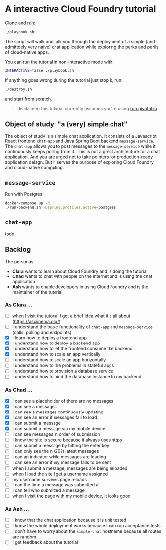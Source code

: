 # A interactive Cloud Foundry tutorial
Clone and run:
```bash
./playbook.sh
```
The script will walk and talk you through the deployment of a simple (and admittdely very naive) chat application
while exploring the perks and perils of cloud-native apps.

You can run the tutorial in non-interactive mode with:
```bash
INTERACTIVE=false ./playbook.sh
```

If anything goes wrong during the tutorial just stop it, run:
```bash
./destroy.sh
```
and start from scratch.

> disclaimer: this tutorial currently assumes you're using [run.pivotal.io](https://run.pivotal.io)

## Object of study: "a (very) simple chat"
The object of study is a simple chat application. It consists of a Javascript React frontend `chat-app` and Java Spring Boot backend `message-service`. The `chat-app`
allows you to post messages to the `message-service` while it continuously keeps polling from it. This is not a great
architecture for a chat application. And you are urged not to take pointers for production-ready application deisgn. 
But it serves the purpose of exploring Cloud Foundry and cloud-native computing.

## `message-service`

Run with Postgres:
```bash
docker-compose up -d
./run-backend.sh -Dspring.profiles.active=postgres
```

## `chat-app`
todo

## Backlog

The personas:
 * **Clara** wants to learn about Cloud Foundry and is doing the tutorial
 * **Chad** wants to chat with people on the internet and is using the chat application
 * **Ash** wants to enable developers in using Cloud Foundry and is the maintainer of the tutorial 

### As Clara ...
 * [ ] when I visit the tutorial I get a brief idea what it's all about (https://asciinema.org/)
 * [ ] I understand the basic functionality of `chat-app` and `message-service` (calls, polling and endpoints)
 * [x] I learn how to deploy a frontend app
 * [x] I understand how to deploy a backend app
 * [x] I understand how to let the frontend consume the backend
 * [x] I understand how to scale an app vertically
 * [ ] I understand how to scale an app horizontally
 * [ ] I understand how to the problems in stateful apps
 * [ ] I understand how to provision a database service
 * [ ] I understand how to bind the database instance to my backend

### As Chad ...
 * [x] I can see a placeholder of there are no messages
 * [x] I can see a messages
 * [x] I can see a messages continuously updating
 * [x] I can see an error if messages fail to load
 * [x] I can submit a message
 * [x] I can submit a message via my mobile device
 * [ ] I can see messages in order of submission
 * [ ] I know the site is secure because it always uses https
 * [ ] I can submit a message by hitting the enter key
 * [ ] I can only see the n (20?) latest messages
 * [ ] I can an indicator while messages are loading
 * [ ] I can see an error if my message fails to be sent
 * [ ] when I submit a message, messages are being reloaded
 * [ ] when I load the site I get a username assigned
 * [ ] my username survives page reloads
 * [ ] I can the time a message was submitted at
 * [ ] I can tell who submitted a message
 * [ ] when I visit the page with my mobile device, it looks good

### As Ash ...
 * [ ] I know that the chat application because it is unit tested
 * [ ] I know the whole deployment works because I can run acceptance tests
 * [ ] I don't have to worry about the `simple-chat` hostname because all routes are random
 * [ ] I get feedback about the tutorial
